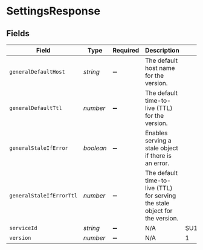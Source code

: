 # SettingsResponse


## Fields

| Field                                                                        | Type                                                                         | Required                                                                     | Description                                                                  | Example                                                                      |
| ---------------------------------------------------------------------------- | ---------------------------------------------------------------------------- | ---------------------------------------------------------------------------- | ---------------------------------------------------------------------------- | ---------------------------------------------------------------------------- |
| `generalDefaultHost`                                                         | *string*                                                                     | :heavy_minus_sign:                                                           | The default host name for the version.                                       |                                                                              |
| `generalDefaultTtl`                                                          | *number*                                                                     | :heavy_minus_sign:                                                           | The default time-to-live (TTL) for the version.                              |                                                                              |
| `generalStaleIfError`                                                        | *boolean*                                                                    | :heavy_minus_sign:                                                           | Enables serving a stale object if there is an error.                         |                                                                              |
| `generalStaleIfErrorTtl`                                                     | *number*                                                                     | :heavy_minus_sign:                                                           | The default time-to-live (TTL) for serving the stale object for the version. |                                                                              |
| `serviceId`                                                                  | *string*                                                                     | :heavy_minus_sign:                                                           | N/A                                                                          | SU1Z0isxPaozGVKXdv0eY                                                        |
| `version`                                                                    | *number*                                                                     | :heavy_minus_sign:                                                           | N/A                                                                          | 1                                                                            |